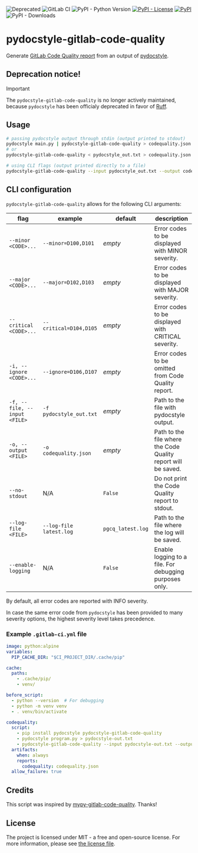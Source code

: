 ![Deprecated](https://img.shields.io/badge/deprecated-red?style=flat-square)
![GitLab CI](https://img.shields.io/badge/GitLab%20CI-%23181717.svg?style=flat-square&logo=gitlab&logoColor=white)
![PyPI - Python Version](https://img.shields.io/pypi/pyversions/pydocstyle-gitlab-code-quality?style=flat-square)
[![PyPI - License](https://img.shields.io/pypi/l/pydocstyle-gitlab-code-quality?style=flat-square)](LICENSE.md)
[![PyPI](https://img.shields.io/pypi/v/pydocstyle-gitlab-code-quality?style=flat-square)](https://pypi.org/project/pydocstyle-gitlab-code-quality/)
![PyPI - Downloads](https://img.shields.io/pypi/dm/pydocstyle-gitlab-code-quality?style=flat-square)

# pydocstyle-gitlab-code-quality

Generate [GitLab Code Quality report](https://docs.gitlab.com/ee/ci/testing/code_quality.html) from an output of [pydocstyle](https://github.com/PyCQA/pydocstyle).

## Deprecation notice!

> [!IMPORTANT]
> The `pydocstyle-gitlab-code-quality` is no longer actively maintained, because `pydocstyle` has been officialy deprecated in favor of [Ruff](https://github.com/astral-sh/ruff).

## Usage

```bash
# passing pydocstyle output through stdin (output printed to stdout)
pydocstyle main.py | pydocstyle-gitlab-code-quality > codequality.json
# or
pydocstyle-gitlab-code-quality < pydocstyle_out.txt > codequality.json

# using CLI flags (output printed directly to a file)
pydocstyle-gitlab-code-quality --input pydocstyle_out.txt --output codequality.json
```

## CLI configuration

`pydocstyle-gitlab-code-quality` allows for the following CLI arguments:

| flag                         | example                 | default           | description                                                   |
| ---------------------------- | ----------------------- | ----------------- | ------------------------------------------------------------- |
| `--minor <CODE>...`          | `--minor=D100,D101`     | *empty*           | Error codes to be displayed with MINOR severity.              |
| `--major <CODE>...`          | `--major=D102,D103`     | *empty*           | Error codes to be displayed with MAJOR severity.              |
| `--critical <CODE>...`       | `--critical=D104,D105`  | *empty*           | Error codes to be displayed with CRITICAL severity.           |
| `-i, --ignore <CODE>...`     | `--ignore=D106,D107`    | *empty*           | Error codes to be omitted from Code Quality report.           |
| `-f, --file, --input <FILE>` | `-f pydocstyle_out.txt` | *empty*           | Path to the file with pydocstyle output.                      |
| `-o, --output <FILE>`        | `-o codequality.json`   | *empty*           | Path to the file where the Code Quality report will be saved. |
| `--no-stdout`                | N/A                     | `False`           | Do not print the Code Quality report to stdout.               |
| `--log-file <FILE>`          | `--log-file latest.log` | `pgcq_latest.log` | Path to the file where the log will be saved.                 |
| `--enable-logging`           | N/A                     | `False`           | Enable logging to a file. For debugging purposes only.        |

By default, all error codes are reported with INFO severity.

In case the same error code from `pydocstyle` has been provided to many severity options, the highest severity level takes precedence.

### Example `.gitlab-ci.yml` file

```yaml
image: python:alpine
variables:
  PIP_CACHE_DIR: "$CI_PROJECT_DIR/.cache/pip"

cache:
  paths:
    - .cache/pip/
    - venv/

before_script:
  - python --version  # For debugging
  - python -m venv venv
  - . venv/bin/activate

codequality:
  script:
    - pip install pydocstyle pydocstyle-gitlab-code-quality
    - pydocstyle program.py > pydocstyle-out.txt
    - pydocstyle-gitlab-code-quality --input pydocstyle-out.txt --output codequality.json
  artifacts:
    when: always
    reports:
      codequality: codequality.json
  allow_failure: true
```

## Credits

This script was inspired by [mypy-gitlab-code-quality](https://github.com/soul-catcher/mypy-gitlab-code-quality). Thanks!

## License

The project is licensed under MIT - a free and open-source license. For more information, please see [the license file](LICENSE.md).

